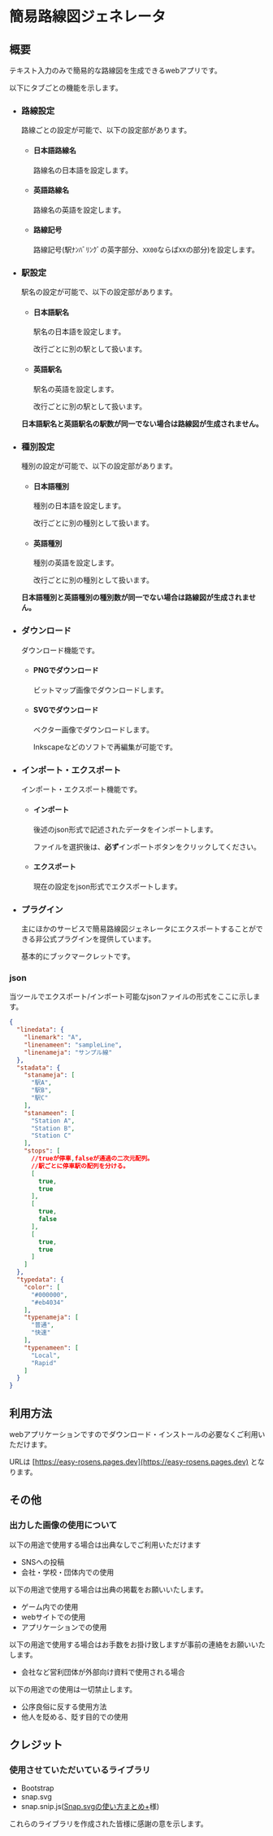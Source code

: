 # 簡易路線図ジェネレータ
## 概要
テキスト入力のみで簡易的な路線図を生成できるwebアプリです。

以下にタブごとの機能を示します。

- ### 路線設定
  路線ごとの設定が可能で、以下の設定部があります。
  - #### 日本語路線名
    路線名の日本語を設定します。
  - #### 英語路線名
    路線名の英語を設定します。
  - #### 路線記号
    路線記号(駅ﾅﾝﾊﾞﾘﾝｸﾞの英字部分、`XX00`ならば`XX`の部分)を設定します。

- ### 駅設定
  駅名の設定が可能で、以下の設定部があります。
  - #### 日本語駅名
    駅名の日本語を設定します。
    
    改行ごとに別の駅として扱います。
  - #### 英語駅名
    駅名の英語を設定します。
    
    改行ごとに別の駅として扱います。

  **日本語駅名と英語駅名の駅数が同一でない場合は路線図が生成されません。**

- ### 種別設定
  種別の設定が可能で、以下の設定部があります。
  - #### 日本語種別
    種別の日本語を設定します。
    
    改行ごとに別の種別として扱います。
  - #### 英語種別
    種別の英語を設定します。
    
    改行ごとに別の種別として扱います。

  **日本語種別と英語種別の種別数が同一でない場合は路線図が生成されません。**

- ### ダウンロード
  ダウンロード機能です。
  - #### PNGでダウンロード
      ビットマップ画像でダウンロードします。
  - #### SVGでダウンロード
      ベクター画像でダウンロードします。

      Inkscapeなどのソフトで再編集が可能です。

- ### インポート・エクスポート
  インポート・エクスポート機能です。
  - #### インポート
      後述のjson形式で記述されたデータをインポートします。

      ファイルを選択後は、**必ず**インポートボタンをクリックしてください。
  - #### エクスポート
      現在の設定をjson形式でエクスポートします。

- ### プラグイン
  主にほかのサービスで簡易路線図ジェネレータにエクスポートすることができる非公式プラグインを提供しています。

  基本的にブックマークレットです。

### json
  当ツールでエクスポート/インポート可能なjsonファイルの形式をここに示します。
  ```json
  {
    "linedata": {
      "linemark": "A",
      "linenameen": "sampleLine",
      "linenameja": "サンプル線"
    },
    "stadata": {
      "stanameja": [
        "駅A",
        "駅B",
        "駅C"
      ],
      "stanameen": [
        "Station A",
        "Station B",
        "Station C"
      ],
      "stops": [
        //trueが停車,falseが通過の二次元配列。
        //駅ごとに停車駅の配列を分ける。
        [
          true,
          true
        ],
        [
          true,
          false
        ],
        [
          true,
          true
        ]
      ]
    },
    "typedata": {
      "color": [
        "#000000",
        "#eb4034"
      ],
      "typenameja": [
        "普通",
        "快速"
      ],
      "typenameen": [
        "Local",
        "Rapid"
      ]
    }
  }
  ```

## 利用方法
webアプリケーションですのでダウンロード・インストールの必要なくご利用いただけます。

URLは [https://easy-rosens.pages.dev](https://easy-rosens.pages.dev) となります。

## その他
### 出力した画像の使用について
以下の用途で使用する場合は出典なしでご利用いただけます
- SNSへの投稿
- 会社・学校・団体内での使用

以下の用途で使用する場合は出典の掲載をお願いいたします。
- ゲーム内での使用
- webサイトでの使用
- アプリケーションでの使用

以下の用途で使用する場合はお手数をお掛け致しますが事前の連絡をお願いいたします。
- 会社など営利団体が外部向け資料で使用される場合

以下の用途での使用は一切禁止します。
- 公序良俗に反する使用方法
- 他人を貶める、貶す目的での使用

## クレジット
### 使用させていただいているライブラリ
- Bootstrap
- snap.svg
- snap.snip.js([Snap.svgの使い方まとめ+](http://defghi1977.html.xdomain.jp/tech/snapsvg/snapsnip.xhtml#)様)

これらのライブラリを作成された皆様に感謝の意を示します。